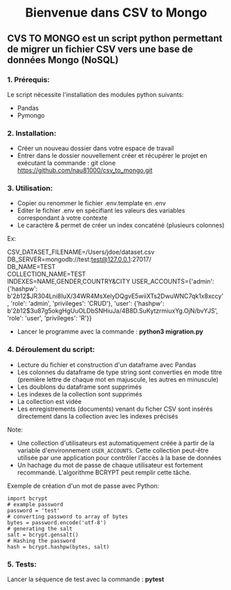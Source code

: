 
<h1 style="text-align:center;">Bienvenue dans CSV to Mongo</h1>


## CVS TO MONGO est un script python permettant de migrer un fichier CSV vers une base de données Mongo (NoSQL)

### 1. Prérequis: 

Le script nécessite l'installation des modules python suivants:

- Pandas
- Pymongo

### 2. Installation:

- Créer un nouveau dossier dans votre espace de travail
- Entrer dans le dossier nouvellement créer et récupérer le projet en exécutant la commande : git clone https://github.com/nau81000/csv_to_mongo.git

### 3. Utilisation:

- Copier ou renommer le fichier .env.template en .env
- Editer le fichier .env en spécifiant les valeurs des variables correspondant à votre contexte
- Le caractère & permet de créer un index concaténé (plusieurs colonnes)

Ex:

CSV_DATASET_FILENAME=/Users/jdoe/dataset.csv<BR>
DB_SERVER=mongodb://test:test@127.0.0.1:27017/<BR>
DB_NAME=TEST<BR>
COLLECTION_NAME=TEST<BR>
INDEXES=NAME,GENDER,COUNTRY&CITY
USER_ACCOUNTS={'admin': {'hashpw': b'$2b$12$JR304Lni8IuX/34WR4MsXelyDQgvE5wiiXTs2DwuWNC7qk1x8xccy' , 'role': 'admin', 'privileges': 'CRUD'}, 'user': {'hashpw': b'$2b$12$3u87g5okgHgUuOLDbSNHiuJa/4B8D.SuKytzrmiuxYg.OjN/bvYJS', 'role': 'user', 'privileges': 'R'}}

- Lancer le programme avec la commande : **python3 migration.py**

### 4. Déroulement du script:

- Lecture du fichier et construction d'un dataframe avec Pandas
- Les colonnes du dataframe de type string sont converties en mode titre (première lettre de chaque mot en majuscule, les autres en minuscule)
- Les doublons du dataframe sont supprimés
- Les indexes de la collection sont supprimés
- La collection est vidée
- Les enregistrements (documents) venant du ficher CSV sont insérés directement dans la collection avec les indexes précisés

Note:
- Une collection d'utilisateurs est automatiquement créée à partir de la variable d'environnement `USER_ACCOUNTS`. Cette collection peut-être utilisée par une application pour contrôler l'accès à la base de données
- Un hachage du mot de passe de chaque utilisateur est fortement recommandé. L'algorithme BCRYPT peut remplir cette tâche.

Exemple de création d'un mot de passe avec Python:

~~~
import bcrypt 
# example password 
password = 'test'
# converting password to array of bytes 
bytes = password.encode('utf-8') 
# generating the salt 
salt = bcrypt.gensalt() 
# Hashing the password 
hash = bcrypt.hashpw(bytes, salt)
~~~

### 5. Tests:

Lancer la séquence de test avec la commande : **pytest** 
